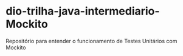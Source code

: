 # dio-trilha-java-intermediario-Mockito
Repositório para entender o funcionamento de Testes Unitários com Mockito
